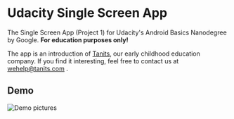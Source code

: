 # Udacity Single Screen App

The Single Screen App (Project 1) for Udacity's Android Basics Nanodegree by Google. **For education purposes only!**

The app is an introduction of [Tanits](https://www.tanits.com), our early childhood education company. If you find it interesting, feel free to contact us at wehelp@tanits.com .

## Demo

![Demo pictures](https://c1.staticflickr.com/4/3736/33821101471_468c18ab35_c.jpg)
